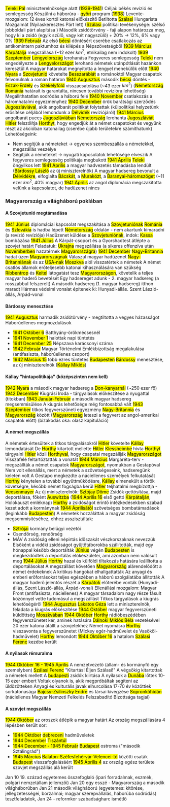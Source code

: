 <mark class="hltr-cyan">Teleki Pál</mark> miniszterelnöksége alatt (<mark class="hltr-orange">1939-1941</mark>)
Céljai: békés revízió és semlegesség
Készülni a háborúra - <mark class="hltr-green">győri</mark> program (<mark class="hltr-orange">1938</mark>)
Levente-mozgalom: 12 éves kortól katonai előkészítő
Betiltotta <mark class="hltr-cyan">Szálasi</mark> Hungarista Mozgalmát
(Nyilaskeresztes Párt lett)
(<mark class="hltr-cyan">Szálasi</mark> politikai tevékenysége: szélső jobboldali párt alapítása )
Második zsidótörvény - faji alapon határozza meg, hogy ki a zsidó (egyik szülő, vagy két nagyszülő) + 20% → 12%, 6% vagy 0%
<mark class="hltr-orange">1939 Február</mark> Az első <mark class="hltr-green">bécsi</mark> döntésért cserébe csatlakozás az antikomintern paktumhoz és kilépés a Népszövetségből
<mark class="hltr-orange">1939 Március</mark> <mark class="hltr-green">Kárpátalja</mark> megszállása (~12 ezer $km^2$, etnikailag nem indokolt)
<mark class="hltr-orange">1939 Szeptember</mark> <mark class="hltr-green">Lengyelország</mark> lerohanása
Fegyveres semlegesség
<mark class="hltr-cyan">Teleki</mark> nem engedélyezte a <mark class="hltr-green">Lengyelországot</mark> lerohanó németek utánpótlását hazánkon keresztül
A magyar határokat megnyitotta a lengyel menekülők előtt
<mark class="hltr-orange">1940 Nyara</mark> a <mark class="hltr-green">Szovjetunió</mark> követelte <mark class="hltr-green">Besszarábiát</mark> a románoktól
Magyar csapatok felvonulnak a román határon
<mark class="hltr-orange">1940 Augusztus</mark> második <mark class="hltr-green">bécsi</mark> döntés - <mark class="hltr-green">Észak-Erdély</mark> és <mark class="hltr-green">Székelyföld</mark> visszacsatolása (~43 ezer $km^2$)
(<mark class="hltr-green">Németország</mark> <mark class="hltr-green">Románia</mark> határait is garantálta, nincsen további revízióra lehetőség)
Megállíthatatlan sodródás a háború felé
<mark class="hltr-orange">1940 November</mark> csatlakozás a háromhatalmi egyezményhez
<mark class="hltr-orange">1940 December</mark> örök barátsági szerződés <mark class="hltr-green">Jugoszláviával</mark>, akik angolbarát politikát folytattak
(külpolitikai helyzetünk erősítése céljából lemondunk a <mark class="hltr-green">Délvidék</mark> revíziójáról)
<mark class="hltr-orange">1941 Március</mark> angolbarát puccs <mark class="hltr-green">Jugoszláviában</mark>
<mark class="hltr-green">Németország</mark> lerohanta <mark class="hltr-green">Jugoszláviát</mark>
<mark class="hltr-cyan">Hitler</mark> felszólítja <mark class="hltr-cyan">Horthyt</mark>, hogy engedjük át a német csapatokat és vegyünk részt az akcióban katonailag (cserébe újabb területekre számíthatunk)
Lehetőségeink:
- Nem segítjük a németeket → egyenes szembeszállás a németekkel, megszállás veszélye
- Segítjük a németeket → nyugati kapcsolatok lehetősége elveszik
A fegyveres semlegesség politikája megbukott
<mark class="hltr-orange">1941 Április</mark> <mark class="hltr-cyan">Teleki</mark> öngyilkos lett
<mark class="hltr-orange">1941 Április</mark> a magyar hadvezetés támadásba lendült (<mark class="hltr-cyan">Bárdossy László</mark> az új miniszterelnök)
A magyar hadsereg bevonult a <mark class="hltr-green">Délvidékre</mark>, elfoglalta <mark class="hltr-green">Bácskát</mark>, a <mark class="hltr-green">Muraközt</mark>, a <mark class="hltr-green">Baranyai-háromszöget</mark> (~11 ezer $km^2$, 40% magyar)
<mark class="hltr-orange">1941 Április</mark> az angol diplomácia megszakította velünk a kapcsolatot, de hadüzenet nincs
### Magyarország a világháború poklában
#### A Szovjetunió megtámadása
<mark class="hltr-orange">1941 Június</mark> diplomáciai kapcsolat megszakítása a <mark class="hltr-green">Szovjetuniónak</mark>
<mark class="hltr-green">Románia</mark> és <mark class="hltr-green">Szlovákia</mark> is hadba lépett <mark class="hltr-green">Németország</mark> oldalán - nem akartunk kimaradni (a revízió revíziója)
Hadüzenet küldése a <mark class="hltr-green">Szovjetuniónak</mark>, indok: <mark class="hltr-green">Kassa</mark> bombázása
<mark class="hltr-orange">1941 Július</mark> A Kárpát-csoport és a Gyorshadtest átlépte a szovjet határt
Feladatuk: <mark class="hltr-green">Ukrajna</mark> megszállása (a sikeres offenzíva után <mark class="hltr-orange">Novemberben</mark> hazatérnek <mark class="hltr-green">Magyarországra</mark>)
<mark class="hltr-orange">1941 December</mark> <mark class="hltr-green">Nagy-Britannia</mark> hadat üzen <mark class="hltr-green">Magyarországnak</mark>
Válaszul magyar hadüzenet <mark class="hltr-green">Nagy-Britanniának</mark> és az <mark class="hltr-green">USA-nak</mark>
<mark class="hltr-green">Moszkva</mark> alól visszatértek a németek
A német csatlós államok erőteljesebb katonai kihasználására van szükség
<mark class="hltr-cyan">Ribbentrop</mark> és <mark class="hltr-cyan">Keitel</mark> látogatást tesz <mark class="hltr-green">Magyarországon</mark>, követelik a teljes magyar haderő bevetését
Egy hadsereget adunk - 2. magyar hadsereg (a rosszabbul felszerelt)
A második hadsereg (1. magyar hadsereg) itthon maradt
Hármas védelmi vonalat építenek ki: Hunyadi-állás. Szent László-állás, Árpád-vonal
#### Bárdossy menesztése
<mark class="hltr-orange">1941 Augusztus</mark> harmadik zsidótörvény - megtiltotta a vegyes házasságot
Háborúellenes megmozdulások
- <mark class="hltr-orange">1941 Október 6</mark> Batthyány-örökmécsesnél
- <mark class="hltr-orange">1941 November 1</mark> halottak napi tüntetés
- <mark class="hltr-orange">1941 December 25</mark> Népszava karácsonyi száma
- <mark class="hltr-orange">1942 Február</mark> Magyar Történelmi Emlékbizottság megalakulása (antifasiszta, háborúellenes csoport)
- <mark class="hltr-orange">1942 Március 15</mark> több ezres tüntetés <mark class="hltr-green">Budapesten</mark>
<mark class="hltr-cyan">Bárdossy</mark> menesztése, az új miniszterelnök (<mark class="hltr-cyan">Kállay Miklós</mark>)
#### Kállay "hintapolitikája" (középszinten nem kell)
<mark class="hltr-orange">1942 Nyara</mark> a második magyar hadsereg a <mark class="hltr-green">Don-kanyarnál</mark> (~250 ezer fő)
<mark class="hltr-orange">1942 December</mark> Kiugrási Iroda - tárgyalások előkészítése a nyugattal (titokban)
<mark class="hltr-orange">1943 Január-Február</mark> a második magyar hadsereg megsemmisülése
A kiugrás lehetősége még fontosabbá vált
<mark class="hltr-orange">1943 Szeptember</mark> titkos fegyverszüneti egyezmény <mark class="hltr-green">Nagy-Britannia</mark> és <mark class="hltr-green">Magyarország</mark> között (<mark class="hltr-green">Magyarország</mark> leteszi a fegyvert az angol-amerikai csapatok előtt)
(bizakodás oka: olasz kapituláció)
#### A német megszállás
A németek értesültek a titkos tárgyalásokról
<mark class="hltr-cyan">Hitler</mark> követelte <mark class="hltr-cyan">Kállay</mark> lemondatását
De <mark class="hltr-cyan">Horthy</mark> kitartott mellette
<mark class="hltr-cyan">Hitler</mark> <mark class="hltr-cyan">Klessheimbe</mark> hívta <mark class="hltr-cyan">Horthyt</mark> tárgyalni
<mark class="hltr-cyan">Hitler</mark> közli <mark class="hltr-cyan">Horthyval</mark>, hogy csapatai megszállják <mark class="hltr-green">Magyarországot</mark>
Visszafelé feltartóztatták a vonatát
<mark class="hltr-orange">1944 Március</mark> Margaréta-terv - megszállták a német csapatok <mark class="hltr-green">Magyarországot</mark>, nyomukban a Gestapóval
Nem volt ellenállás, mert a németek a szövetségeseink, hadseregünk keleten volt
A Gestapo megkezdte a náciellenes személyek felkutatását
<mark class="hltr-cyan">Horthy</mark> kénytelen a további együttműködésre, <mark class="hltr-cyan">Kállay</mark> elmenekült a török követségre, később német fogságba kerül
<mark class="hltr-cyan">Hitler</mark> teljhatalmi megbízottja - <mark class="hltr-cyan">Veesenmayer</mark>
Az új miniszterelnök: <mark class="hltr-cyan">Sztójay Döme</mark>
Zsidók gettósítása, majd deportálása, főként <mark class="hltr-green">Auswitzba</mark>
(<mark class="hltr-orange">1944 Április 16</mark> első gettó <mark class="hltr-green">Kárpátalján</mark>, Holokauszt emléknap)
<mark class="hltr-cyan">Horthy</mark> a zsidóságot érintő intézkedésekben szabad kezet adott a kormánynak
<mark class="hltr-orange">1944 Áprilisától</mark> szövetséges bombatámadások (leginkább <mark class="hltr-green">Budapesten</mark>)
A németek hozzáláttak a magyar zsidóság megsemmisítéséhez, ehhez asszisztáltak:
- <mark class="hltr-cyan">Sztrójai</mark> kormány belügyi vezetői
- Csendőrség, rendőrség
- MÁV
A zsidóság elleni népirtás időszakát vészkorszaknak nevezzük
Elsőként a vidéki zsidóságot gyűjtőtáborokba szállították, majd egy hónappal később deportálták
<mark class="hltr-orange">Június</mark> végén <mark class="hltr-green">Budapesten</mark> is megkezdődtek a deportálás előkészületei, ami azonban nem valósult meg
<mark class="hltr-orange">1944 Július</mark> <mark class="hltr-cyan">Horthy</mark> hazai és külföldi tiltakozás hatására leállította a deportálásokat
A megszállást követően <mark class="hltr-green">Magyarország</mark> alárendelődött a német érdekeknek
A kritikus hangokat elhallgattatták
Az anyagi és emberi erőforrásokat teljes egészében a háború szolgálatába állították
A magyar haderő jelentős részét a <mark class="hltr-green">Kárpátok</mark> előterébe vonták
(Hunyadi-állás, Szent László-állás, Árpád-vonal)
Ellenállási mozgalom: Magyar Front (antifasiszta, náciellenes)
A magyar társadalom nagy része fásult közönnyel vette tudomásul a megszállást
Titkos tárgyalások a kiugrás lehetőségéről
<mark class="hltr-orange">1944 Augusztus</mark> <mark class="hltr-cyan">Lakatos Géza</mark> lett a miniszterelnök, feladata a kiugrás előkészítése
<mark class="hltr-orange">1944 Október</mark> magyar fegyverszüneti küldöttség <mark class="hltr-green">Moszkvában</mark>
<mark class="hltr-orange">1944 Október</mark> <mark class="hltr-cyan">Horthy</mark> rádióbeszédében fegyverszünetet kér, aminek hatására <mark class="hltr-cyan">Dálnoki Miklós Béla</mark> vezetésével 20 ezer katona átállt a szovjetekhez
Német nyomásra <mark class="hltr-cyan">Horthy</mark> visszavonta a fegyverszünetet (Mickey egér-hadművelet és Vasököl-hadművelet)
<mark class="hltr-cyan">Horthy</mark> lemondott
<mark class="hltr-orange">1944 Október 16</mark> a hatalom <mark class="hltr-cyan">Szálasi Ferenc</mark> kezébe került
#### A nyilasok rémuralma
<mark class="hltr-orange">1944 Október 16 - 1945 Április</mark>
A nemzetvezető (állam- és kormányfő egy személyben) <mark class="hltr-cyan">Szálasi Ferenc</mark>
"Kitartás! Éljen Szálasi!"
A végsőkig kitartottak a németek mellett
A <mark class="hltr-green">budapesti</mark> zsidók kiirtása
A nyilasok a <mark class="hltr-green">Dunába</mark> lőttek 10-15 ezer embert
Voltak olyanok is, akik megpróbáltak segíteni az üldözötteken
Anyagi és kulturális javak elhurcolása
17-70 év közöttiek sorkatonasága
<mark class="hltr-cyan">Bajcsy-Zsilinszky Endre</mark> és társai kivégzése <mark class="hltr-green">Sopronkőhídán</mark> (náciellenes Magyar Nemzeti Felkelés Felszabadító Bizottsága tagjai)
#### A szovjet megszállás
<mark class="hltr-orange">1944 Október</mark> az oroszok átlépik a magyar határt
Az ország megszállására 4 lépésben került sor:
- <mark class="hltr-orange">1944 Október</mark> <mark class="hltr-green">debreceni</mark> hadműveletek
- <mark class="hltr-orange">1944 December</mark> <mark class="hltr-green">Tiszántúl</mark>
- <mark class="hltr-orange">1944 December - 1945 Február</mark> <mark class="hltr-green">Budapest</mark> ostroma ("második Sztálingrád")
- <mark class="hltr-orange">1945 Március</mark> <mark class="hltr-green">Balaton-Széfesfehérvár-Velencei-tó</mark> közötti csaták <mark class="hltr-green">Budapest</mark> visszafoglalásáért
<mark class="hltr-orange">1945 Április 4</mark> az ország egész területe szovjet megszállás alá került

Jan 10 19. század egyetemes összefoglaló (ipari forradalmak, eszmék, polgári nemzetállam  jellemzői)
Jan 20 egy esszé - Magyarország a második világháborúban
Jan 21 második világháború (egyetemes: kitörése, jellegzetességei, borzalmai; magyar szerepvállalás, háborúba sodródás) tesztfeladatok, 
Jan 24 - reformkor szabadságharc ismétlő